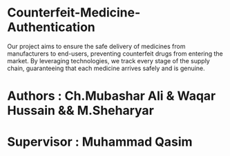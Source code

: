 # Counterfeit-Medicine-Authentication
Our project aims to ensure the safe delivery of medicines from manufacturers to end-users, preventing counterfeit drugs from entering the market. By leveraging technologies, we track every stage of the supply chain, guaranteeing that each medicine arrives safely and is genuine.
<br>

# Authors : Ch.Mubashar Ali & Waqar Hussain && M.Sheharyar
# Supervisor : Muhammad Qasim